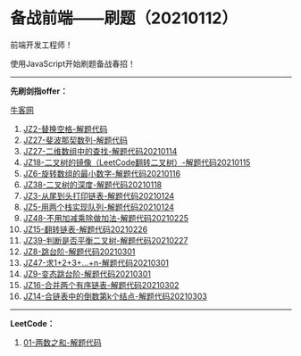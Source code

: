 <!--
 * @Author: Ran
 * @Date: 2021-01-24 20:19:58
 * @LastEditors: Ran
 * @LastEditTime: 2021-03-04 10:34:41
 * @FilePath: \JZoffer\README.md
 * @Description: 
-->
# 备战前端——刷题（20210112）

前端开发工程师！

使用JavaScript开始刷题备战春招！

------

**先刷剑指offer：**

[牛客网](https://www.nowcoder.com/ta/coding-interviews)

1. [JZ2-替换空格-解题代码](./JZ2-替换空格.js)
2. [JZ27-斐波那契数列-解题代码](./JZ27-斐波那契数列.js)
3. [JZ27-二维数组中的查找-解题代码20210114](./JZ1-二维数组中的查找.js)
4. [JZ18-二叉树的镜像（LeetCode翻转二叉树）-解题代码20210115](./JZ18-二叉树的镜像.js)
5. [JZ6-旋转数组的最小数字-解题代码20210116](./JZ6-旋转数组的最小数字.js)
6. [JZ38-二叉树的深度-解题代码20210118](./JZ38-二叉树的深度.js)
7. [JZ3-从尾到头打印链表-解题代码20210124](./JZ3-从尾到头打印链表.js)
8. [JZ5-用两个栈实现队列-解题代码20210124](./JZ5-用两个栈实现队列.js)
9. [JZ48-不用加减乘除做加法-解题代码20210225](./JZ48-不用加减乘除做加法.js)
10. [JZ15-翻转链表-解题代码20210226](./JZ15-反转链表.js)
11. [JZ39-判断是否平衡二叉树-解题代码20210227](./JZ39-平衡二叉树.js)
12. [JZ8-跳台阶-解题代码20210301](./JZ8-跳台阶.js)
13. [JZ47-求1+2+3+...+n-解题代码20210301](./JZ47-求1+2+3+...+n.js)
14. [JZ9-变态跳台阶-解题代码20210301](./JZ9-变态跳台阶.js)
15. [JZ16-合并两个有序链表-解题代码20210302](./JZ16-合并两个有序链表.js)
16. [JZ14-合链表中的倒数第k个结点-解题代码20210303](./JZ14-链表的倒数第k个结点.js)




------

**LeetCode：**

1. [01-两数之和-解题代码](./01-twoSum.js)